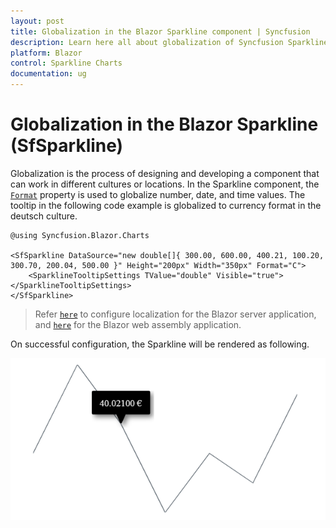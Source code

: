 ```yaml
---
layout: post
title: Globalization in the Blazor Sparkline component | Syncfusion
description: Learn here all about globalization of Syncfusion Sparkline (SfSparkline) component and more.
platform: Blazor
control: Sparkline Charts
documentation: ug
---
```


# Globalization in the Blazor Sparkline (SfSparkline)

Globalization is the process of designing and developing a component that can work in different cultures or locations. In the Sparkline component, the [`Format`](https://help.syncfusion.com/cr/blazor/Syncfusion.Blazor.Charts.SfSparkline-1.html#Syncfusion_Blazor_Charts_SfSparkline_1_Format) property is used to globalize number, date, and time values. The tooltip in the following code example is globalized to currency format in the deutsch culture.

```cshtml
@using Syncfusion.Blazor.Charts

<SfSparkline DataSource="new double[]{ 300.00, 600.00, 400.21, 100.20, 300.70, 200.04, 500.00 }" Height="200px" Width="350px" Format="C">
    <SparklineTooltipSettings TValue="double" Visible="true"></SparklineTooltipSettings>
</SfSparkline>
```

> Refer [`here`](https://blazor.syncfusion.com/documentation/common/localization/#enable-localization-in-blazor-server-application) to configure localization for the Blazor server application, and [`here`](https://blazor.syncfusion.com/documentation/common/localization/#enable-localization-in-blazor-webassembly-application) for the Blazor web assembly application.

On successful configuration, the Sparkline will be rendered as following.

![Sparkline with globalization and localization](./images/localization/Localization.png)
